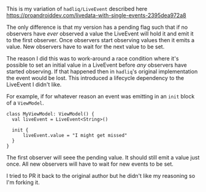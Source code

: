 This is my variation of `hadliq/LiveEvent` described here https://proandroiddev.com/livedata-with-single-events-2395dea972a8

The only difference is that my version has a pending flag such that if no observers have _ever_ observed a value the LiveEvent will hold it and emit it to the first observer.  Once observers start observing values then it emits a value.  New observers have to wait for the next value to be set.

The reason I did this was to work-around a race condition where it's possible to set an initial value in a LiveEvent before _any_ observers have started observing.  If that happened then in `hadliq`'s original implementation the event would be lost.  This introduced a lifecycle dependency to the LiveEvent I didn't like.

For example, if for whatever reason an event was emitting in an `init` block of a `ViewModel`.

```
class MyViewModel: ViewModel() {
  val liveEvent = LiveEvent<String>()

  init {
      liveEvent.value = "I might get missed"
  }
}
```

The first observer will seee the pending value.  It should still emit a value just once.  All new observers will have to wait for new events to be set.

I tried to PR it back to the original author but he didn't like my reasoning so I'm forking it.
